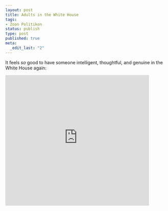 ```yaml
--- 
layout: post
title: Adults in the White House
tags: 
- Zoon Politikon
status: publish
type: post
published: true
meta: 
  _edit_last: "2"
---
```

It feels <em>so</em> good to have someone intelligent, thoughtful, and genuine in the White House again:

<iframe src="http://www.dailykostv.com/embed/000172.html" width="450" height="410" frameborder="0" scrolling="no"></iframe>
